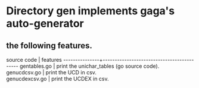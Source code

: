 # Directory gen implements gaga's auto-generator

## the following features.

 source code    | features
 ---------------+-------------------------------------------
 gentables.go   | print the unichar_tables (go source code).
 genucdcsv.go   | print the UCD in csv.                     
 genucdexcsv.go | print the UCDEX in csv.                   

